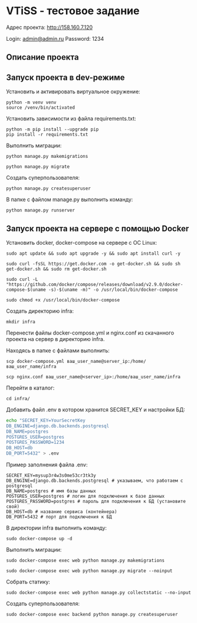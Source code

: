 # VTiSS - тестовое задание

Адрес проекта: http://158.160.7.120

Login: admin@admin.ru
Password: 1234

## Описание проекта 


## Запуск проекта в dev-режиме

Установить и активировать виртуальное окружение:
```
python -m venv venv
source /venv/bin/activated
```

Установить зависимости из файла requirements.txt:
```
python -m pip install --upgrade pip
pip install -r requirements.txt
```

Выполнить миграции:
```
python manage.py makemigrations

python manage.py migrate
```

Создать суперпользователя:
```
python manage.py createsuperuser
```

В папке с файлом manage.py выполнить команду:
```
python manage.py runserver
```

## Запуск проекта на сервере с помощью Docker

Установить docker, docker-compose на сервере с ОС Linux:
```
sudo apt update && sudo apt upgrade -y && sudo apt install curl -y
```
```
sudo curl -fsSL https://get.docker.com -o get-docker.sh && sudo sh get-docker.sh && sudo rm get-docker.sh
```
```
sudo curl -L "https://github.com/docker/compose/releases/download/v2.9.0/docker-compose-$(uname -s)-$(uname -m)" -o /usr/local/bin/docker-compose
```
```
sudo chmod +x /usr/local/bin/docker-compose
```

Создать директорию infra:

```
mkdir infra
```
Перенести файлы docker-compose.yml и nginx.conf 
из скачанного проекта на сервер в директорию infra.

Находясь в папке с файлами выполнить:
```
scp docker-compose.yml ваш_user_name@server_ip:/home/ваш_user_name/infra
```
```
scp nginx.conf ваш_user_name@<server_ip>:/home/ваш_user_name/infra
```

Перейти в каталог:
```
cd infra/
```

Добавить файл .env в котором хранится SECRET_KEY и настройки БД:
```bash
echo "SECRET_KEY=YourSecretKey 
DB_ENGINE=django.db.backends.postgresql 
DB_NAME=postgres 
POSTGRES_USER=postgres 
POSTGRES_PASSWORD=1234 
DB_HOST=db 
DB_PORT=5432" > .env
```
Пример заполнения файла .env:
```
SECRET_KEY=mysup3r4w3s0me53cr3tk3y
DB_ENGINE=django.db.backends.postgresql # указываем, что работаем с postgresql 
DB_NAME=postgres # имя базы данных 
POSTGRES_USER=postgres # логин для подключения к базе данных 
POSTGRES_PASSWORD=postgres # пароль для подключения к БД (установите свой) 
DB_HOST=db # название сервиса (контейнера) 
DB_PORT=5432 # порт для подключения к БД
```
В директории infra выполнить команду:
```
sudo docker-compose up -d
```

Выполнить миграции:
```
sudo docker-compose exec web python manage.py makemigrations
```
```
sudo docker-compose exec web python manage.py migrate --noinput
```
Собрать статику:
```
sudo docker-compose exec web python manage.py collectstatic --no-input
```
Создать суперпользователя:
```
sudo docker-compose exec backend python manage.py createsuperuser
```